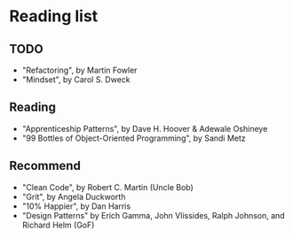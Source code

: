# Reading list

## TODO
 - "Refactoring", by Martin Fowler
 - "Mindset", by Carol S. Dweck

## Reading
- "Apprenticeship Patterns", by Dave H. Hoover & Adewale Oshineye
- "99 Bottles of Object-Oriented Programming", by Sandi Metz

## Recommend
 - "Clean Code", by Robert C. Martin (Uncle Bob)
 - "Grit", by Angela Duckworth
 - "10% Happier", by Dan Harris
 - "Design Patterns" by Erich Gamma, John Vlissides, Ralph Johnson, and Richard Helm (GoF)